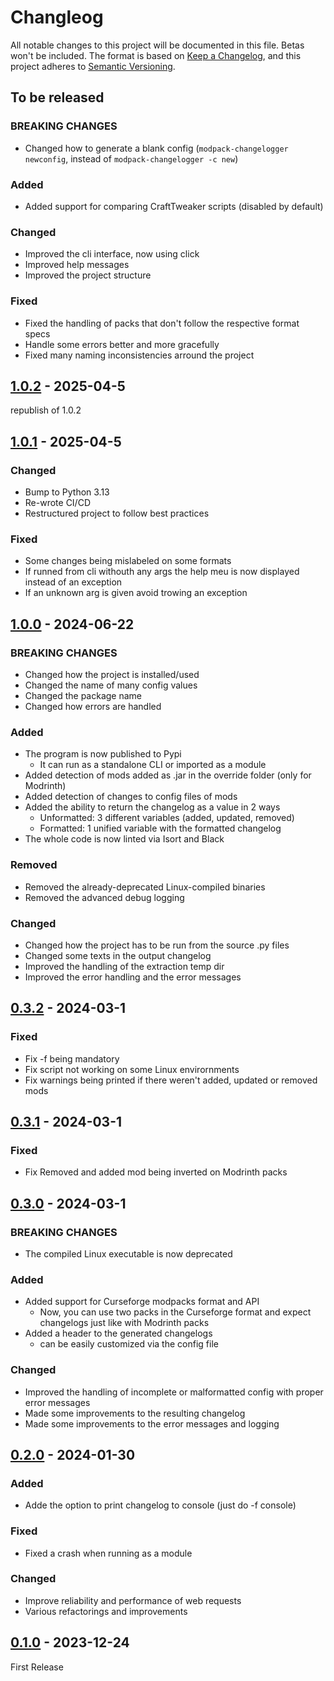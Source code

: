 # Changleog
All notable changes to this project will be documented in this file. Betas won't be included.
The format is based on [Keep a Changelog](https://keepachangelog.com/en/1.1.0/),
and this project adheres to [Semantic Versioning](https://semver.org/spec/v2.0.0.html).


## To be released
### **BREAKING CHANGES**
* Changed how to generate a blank config (`modpack-changelogger newconfig`, instead of `modpack-changelogger -c new`)
### Added
* Added support for comparing CraftTweaker scripts (disabled by default)
### Changed
* Improved the cli interface, now using click
* Improved help messages
* Improved the project structure
### Fixed
* Fixed the handling of packs that don't follow the respective format specs
* Handle some errors better and more gracefully
* Fixed many naming inconsistencies arround the project


## [1.0.2](https://github.com/TheBossMagnus/modpack-changelogger/releases/tag/1.0.2) - 2025-04-5
republish of 1.0.2

## [1.0.1](https://github.com/TheBossMagnus/modpack-changelogger/releases/tag/1.0.1) - 2025-04-5

### Changed
* Bump to Python 3.13
* Re-wrote CI/CD
* Restructured project to follow best practices

### Fixed
* Some changes being mislabeled on some formats
* If runned from cli withouth any args the help meu is now displayed instead of an exception
* If an unknown arg is given avoid trowing an exception

## [1.0.0](https://github.com/TheBossMagnus/modpack-changelogger/releases/tag/1.0.0) - 2024-06-22
### **BREAKING CHANGES**
* Changed how the project is installed/used
* Changed the name of many config values
* Changed the package name
* Changed how errors are handled
### Added
* The program is now published to Pypi
     * It can run as a standalone CLI or imported as a module
* Added detection of mods added as .jar in the override folder (only for Modrinth)
* Added detection of changes to config files of mods
* Added the ability to return the changelog as a value in 2 ways
     * Unformatted: 3 different variables (added, updated, removed)
     * Formatted: 1 unified variable with the formatted changelog
* The whole code is now linted via Isort and Black
### Removed
* Removed the already-deprecated Linux-compiled binaries
* Removed the advanced debug logging
### Changed
* Changed how the project has to be run from the source .py files
* Changed some texts in the output changelog
* Improved the handling of the extraction temp dir
* Improved the error handling and the error messages

## [0.3.2](https://github.com/TheBossMagnus/modpack-changelogger/releases/tag/0.3.2) - 2024-03-1
### Fixed
* Fix -f being mandatory
* Fix script not working on some Linux envirornments
* Fix warnings being printed if there weren't added, updated or removed mods

## [0.3.1](https://github.com/TheBossMagnus/modpack-changelogger/releases/tag/0.3.1) - 2024-03-1
### Fixed
* Fix Removed and added mod being inverted on Modrinth packs

## [0.3.0](https://github.com/TheBossMagnus/modpack-changelogger/releases/tag/0.3.0) - 2024-03-1
### **BREAKING CHANGES**
* The compiled Linux executable is now deprecated
### Added
* Added support for Curseforge modpacks format and API
     * Now, you can use two packs in the Curseforge format and expect changelogs just like with Modrinth packs
* Added a header to the generated changelogs
     * can be easily customized via the config file
### Changed
* Improved the handling of incomplete or malformatted config with proper error messages
* Made some improvements to the resulting changelog
* Made some improvements to the error messages and logging

## [0.2.0](https://github.com/TheBossMagnus/modpack-changelogger/releases/tag/0.2.0) - 2024-01-30
### Added
* Adde the option to print changelog to console (just do -f console)
### Fixed
* Fixed  a crash when running as a module
### Changed
* Improve reliability and performance of web requests
* Various refactorings and improvements

## [0.1.0](https://github.com/TheBossMagnus/modpack-changelogger/releases/tag/0.1.0) - 2023-12-24
First Release
